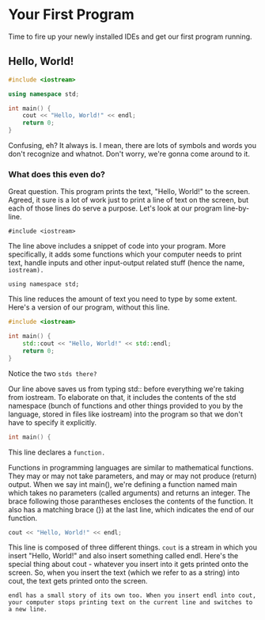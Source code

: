 # Your First Program

Time to fire up your newly installed IDEs and get our first program running.

## Hello, World!

```cpp
#include <iostream>

using namespace std;

int main() {
    cout << "Hello, World!" << endl;
    return 0;
}
```

Confusing, eh? It always is. I mean, there are lots of symbols and words you don't recognize and whatnot. Don't worry, we're gonna come around to it.

### What does this even do?

Great question. This program prints the text, "Hello, World!" to the screen. Agreed, it sure is a lot of work just to print a line of text on the screen, but each of those lines do serve a purpose. Let's look at our program line-by-line.

```
#include <iostream>
```

The line above includes a snippet of code into your program. More specifically, it adds some functions which your computer needs to print text, handle inputs and other input-output related stuff \(hence the name, `iostream).`

```
using namespace std;
```

This line reduces the amount of text you need to type by some extent. Here's a version of our program, without this line.

```cpp
#include <iostream>

int main() {
    std::cout << "Hello, World!" << std::endl;
    return 0;
}
```

Notice the two `stds there?`

Our line above saves us from typing std:: before everything we're taking from iostream. To elaborate on that, it includes the contents of the std namespace \(bunch of functions and other things provided to you by the language, stored in files like iostream\) into the program so that we don't have to specify it explicitly.

```cpp
int main() {
```

This line declares a `function.`

Functions in programming languages are similar to mathematical functions. They may or may not take parameters, and may or may not produce \(return\) output. When we say int main\(\), we're defining a function named main which takes no parameters \(called arguments\) and returns an integer. The brace following those parantheses encloses the contents of the function. It also has a matching brace \(}\) at the last line, which indicates the end of our function.

```cpp
cout << "Hello, World!" << endl;
```

This line is composed of three different things. `cout` is a stream in which you insert "Hello, World!" and also insert something called endl. Here's the special thing about cout - whatever you insert into it gets printed onto the screen. So, when you insert the text \(which we refer to as a string\) into cout, the text gets printed onto the screen.

`endl has a small story of its own too. When you insert endl into cout, your computer stops printing text on the current line and switches to a new line.`

